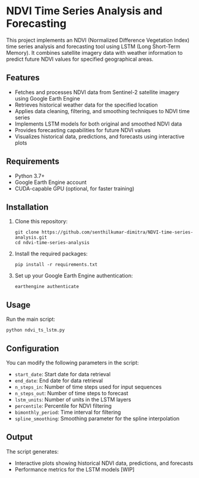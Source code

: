 # NDVI Time Series Analysis and Forecasting

This project implements an NDVI (Normalized Difference Vegetation Index) time series analysis and forecasting tool using LSTM (Long Short-Term Memory). It combines satellite imagery data with weather information to predict future NDVI values for specified geographical areas.

## Features

- Fetches and processes NDVI data from Sentinel-2 satellite imagery using Google Earth Engine
- Retrieves historical weather data for the specified location
- Applies data cleaning, filtering, and smoothing techniques to NDVI time series
- Implements LSTM models for both original and smoothed NDVI data
- Provides forecasting capabilities for future NDVI values
- Visualizes historical data, predictions, and forecasts using interactive plots

## Requirements

- Python 3.7+
- Google Earth Engine account
- CUDA-capable GPU (optional, for faster training)

## Installation

1. Clone this repository:

   ```shell
   git clone https://github.com/senthilkumar-dimitra/NDVI-time-series-analysis.git
   cd ndvi-time-series-analysis
   ```

2. Install the required packages:

   ```shell
   pip install -r requirements.txt
   ```

3. Set up your Google Earth Engine authentication:

   ```shell
   earthengine authenticate
   ```

## Usage

Run the main script:

```shell
python ndvi_ts_lstm.py
```

## Configuration

You can modify the following parameters in the script:

- `start_date`: Start date for data retrieval
- `end_date`: End date for data retrieval
- `n_steps_in`: Number of time steps used for input sequences
- `n_steps_out`: Number of time steps to forecast
- `lstm_units`: Number of units in the LSTM layers
- `percentile`: Percentile for NDVI filtering
- `bimonthly_period`: Time interval for filtering
- `spline_smoothing`: Smoothing parameter for the spline interpolation

## Output

The script generates:

- Interactive plots showing historical NDVI data, predictions, and forecasts
- Performance metrics for the LSTM models [WIP]



